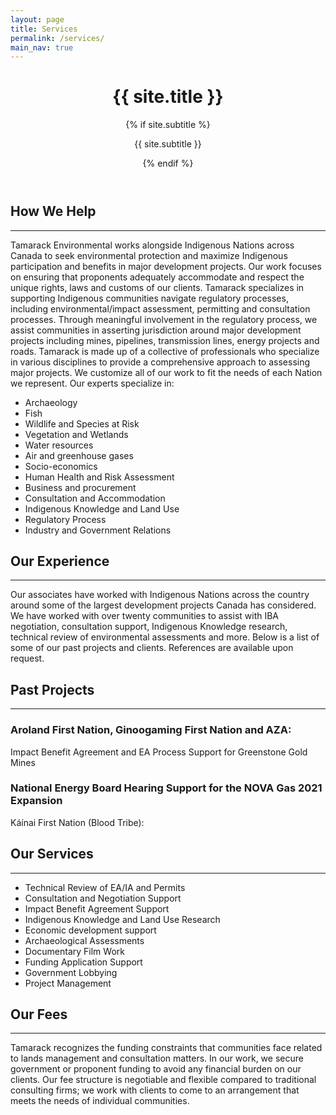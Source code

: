 ```yaml
---
layout: page
title: Services
permalink: /services/
main_nav: true
---
```


<div class="home">

<div class="site-header-container {% if site.cover %}has-cover{% endif %}" {% if site.cover %}style="background-image: url({{ site.cover | prepend: site.baseurl }});"{% endif %}>
  <div class="scrim {% if site.cover %}has-cover{% endif %}">
    <header class="site-header">
      <h1 class="title">{{ site.title }}</h1>
      {% if site.subtitle %}<p class="subtitle">{{ site.subtitle }}</p>{% endif %}
    </header>
  </div>
</div>


<div class="wrapper">

<h2>How We Help</h2>
<hr>
<section class="post-excerpt" itemprop="description">
  <p>Tamarack Environmental works alongside Indigenous Nations across Canada to seek environmental protection
    and maximize Indigenous participation and benefits in major development projects. Our work focuses on ensuring
    that proponents adequately accommodate and respect the unique rights, laws and customs of our clients.
    Tamarack specializes in supporting Indigenous communities navigate regulatory processes, including
    environmental/impact assessment, permitting and consultation processes. Through meaningful involvement in
    the regulatory process, we assist communities in asserting jurisdiction around major development projects
    including mines, pipelines, transmission lines, energy projects and roads.
    Tamarack is made up of a collective of professionals who specialize in various disciplines to provide a
    comprehensive approach to assessing major projects. We customize all of our work to fit the needs of each Nation
    we represent. Our experts specialize in:</p>
</section>

<ul>
  <li>Archaeology</li>
  <li>Fish</li>
  <li>Wildlife and Species at Risk</li>
  <li>Vegetation and Wetlands</li>
  <li>Water resources</li>
  <li>Air and greenhouse gases</li>
  <li>Socio-economics</li>
  <li>Human Health and Risk Assessment</li>
  <li>Business and procurement</li>
  <li>Consultation and Accommodation</li>
  <li>Indigenous Knowledge and Land Use</li>
  <li>Regulatory Process</li>
  <li>Industry and Government Relations</li>
</ul>

<h2>Our Experience</h2>
<hr>
Our associates have worked with Indigenous Nations across the country around some of the largest
development projects Canada has considered. We have worked with over twenty communities to assist with
IBA negotiation, consultation support, Indigenous Knowledge research, technical review of environmental
assessments and more. Below is a list of some of our past projects and clients. References are available upon
request.

<h2>Past Projects</h2>
<hr>
<h3>Aroland First Nation, Ginoogaming First Nation and AZA:</h3>
Impact Benefit Agreement and EA Process Support for
Greenstone Gold Mines

<h3>National Energy Board Hearing Support for the NOVA Gas 2021 Expansion</h3>
Káínai First Nation (Blood Tribe):

<!-- <h3>Brokenhead Ojibway Nation: NEB Hearing & Crown
Consultation Support for the Manitoba-Minnesota
Transmission Project

<h3>Algonquins of Ontario: Canadian Nuclear Safety
Commission (CNSC) and Canadian Nuclear Laboratories
Long Term Relationship Agreement

<h3>Algonquins of Ontario: CNSC Hearing Support for CNL
Chalk River Laboratories Relicensing

<h3>File Hills Qu’Appelle Tribal Council: Federal Regulatory
Review of the Fisheries Act

<h3>Mi’gmawe’l Tplu’taqnn - Indigenous Knowledge Study for
Energy East

<h3>Atikameksheng Anishnawbek SAR Reptile Study

<h3>Aroland First Nation: Regional Framework Agreement for
the Ring of Fire Process Support

<h3>Pimicikamak Okimawin: Review of Victory Nickel Mine

<h3>Łı ́ ı ́ dlı ́ ı ́ Ku ́e ́ First Nation: Impact Benefit Agreement and
EA Support for Prairie Creek Mine -->

<h2>Our Services</h2>
<hr>
<ul>
    <li>Technical Review of EA/IA and Permits</li>
    <li>Consultation and Negotiation Support</li>
    <li>Impact Benefit Agreement Support</li>
    <li>Indigenous Knowledge and Land Use Research</li>
    <li>Economic development support</li>
    <li>Archaeological Assessments</li>
    <li>Documentary Film Work</li>
    <li>Funding Application Support</li>
    <li>Government Lobbying</li>
    <li>Project Management</li>
</ul>

<h2>Our Fees</h2>
<hr>
Tamarack recognizes the funding constraints that communities face related to lands management and
consultation matters. In our work, we secure government or proponent funding to avoid any financial burden
on our clients. Our fee structure is negotiable and flexible compared to traditional consulting firms; we work
with clients to come to an arrangement that meets the needs of individual communities.

</div>
